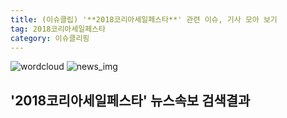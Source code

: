 ```yaml
---
title: (이슈클립) '**2018코리아세일페스타**' 관련 이슈, 기사 모아 보기
tag: 2018코리아세일페스타
category: 이슈클리핑
---
```

![wordcloud](https://s3.ap-northeast-2.amazonaws.com/lyrics101-wordcloud/2018-09-28-1538112627.png)
![news_img](https://user-images.githubusercontent.com/42597476/44507050-1206f400-a6e4-11e8-8d98-7ffbfebb353f.png)
## **'**2018코리아세일페스타**'** 뉴스속보 검색결과

